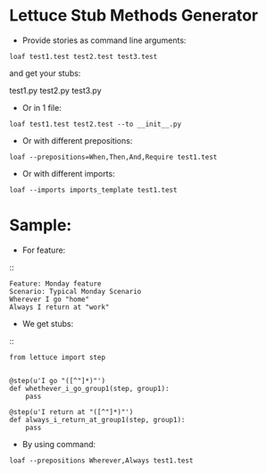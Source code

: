 Lettuce Stub Methods Generator
=============================

* Provide stories as command line arguments:

``loaf test1.test test2.test test3.test``

and get your stubs:

test1.py test2.py test3.py


* Or in 1 file:

``loaf test1.test test2.test --to __init__.py``


* Or with different prepositions:

``loaf --prepositions=When,Then,And,Require test1.test``

* Or with different imports:

``loaf --imports imports_template test1.test``


Sample:
======

* For feature:

::

	Feature: Monday feature
	Scenario: Typical Monday Scenario
	Wherever I go "home"
	Always I return at "work"


* We get stubs:

::

	from lettuce import step

	
	@step(u'I go "([^"]*)"')
	def whethever_i_go_group1(step, group1):
	    pass
	
	@step(u'I return at "([^"]*)"')
	def always_i_return_at_group1(step, group1):
	    pass


* By using command:

``loaf --prepositions Wherever,Always test1.test``

